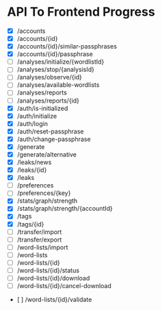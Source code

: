 # API To Frontend Progress

- [X] /accounts
- [X] /accounts/{id}
- [X] /accounts/{id}/similar-passphrases
- [X] /accounts/{id}/passphrase
- [ ] /analyses/initialize/{wordlistId}
- [ ] /analyses/stop/{analysisId}
- [ ] /analyses/observe/{id}
- [ ] /analyses/available-wordlists
- [ ] /analyses/reports
- [ ] /analyses/reports/{id}
- [X] /auth/is-initialized
- [X] /auth/initialize
- [X] /auth/login
- [X] /auth/reset-passphrase
- [X] /auth/change-passphrase
- [X] /generate
- [X] /generate/alternative
- [X] /leaks/news
- [X] /leaks/{id}
- [X] /leaks
- [ ] /preferences
- [ ] /preferences/{key}
- [X] /stats/graph/strength
- [X] /stats/graph/strength/{accountId}
- [X] /tags
- [X] /tags/{id}
- [ ] /transfer/import
- [ ] /transfer/export
- [ ] /word-lists/import
- [ ] /word-lists
- [ ] /word-lists/{id}
- [ ] /word-lists/{id}/status
- [ ] /word-lists/{id}/download
- [ ] /word-lists/{id}/cancel-download
- [ ] /word-lists/{id}/validate